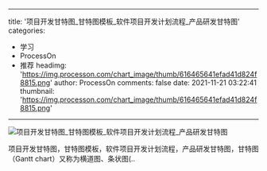 
---
title: '项目开发甘特图_甘特图模板_软件项目开发计划流程_产品研发甘特图'
categories: 
 - 学习
 - ProcessOn
 - 推荐
headimg: 'https://img.processon.com/chart_image/thumb/616465641efad41d824f8815.png'
author: ProcessOn
comments: false
date: 2021-11-21 03:22:41
thumbnail: 'https://img.processon.com/chart_image/thumb/616465641efad41d824f8815.png'
---

<div>   
<img class="thumb" alt="项目开发甘特图_甘特图模板_软件项目开发计划流程_产品研发甘特图" src="https://img.processon.com/chart_image/thumb/616465641efad41d824f8815.png" referrerpolicy="no-referrer">
<p>项目开发甘特图，甘特图模板，软件项目开发计划流程，产品研发甘特图，甘特图（Gantt chart）又称为横道图、条状图(..</p>  
</div>
            